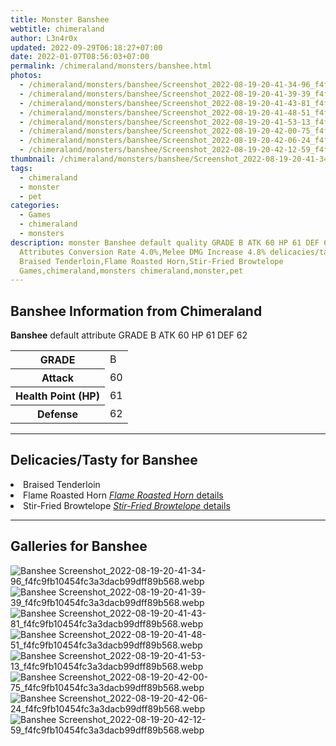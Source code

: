 ```yaml
---
title: Monster Banshee
webtitle: chimeraland
author: L3n4r0x
updated: 2022-09-29T06:18:27+07:00
date: 2022-01-07T08:56:03+07:00
permalink: /chimeraland/monsters/banshee.html
photos:
  - /chimeraland/monsters/banshee/Screenshot_2022-08-19-20-41-34-96_f4fc9fb10454fc3a3dacb99dff89b568.webp
  - /chimeraland/monsters/banshee/Screenshot_2022-08-19-20-41-39-39_f4fc9fb10454fc3a3dacb99dff89b568.webp
  - /chimeraland/monsters/banshee/Screenshot_2022-08-19-20-41-43-81_f4fc9fb10454fc3a3dacb99dff89b568.webp
  - /chimeraland/monsters/banshee/Screenshot_2022-08-19-20-41-48-51_f4fc9fb10454fc3a3dacb99dff89b568.webp
  - /chimeraland/monsters/banshee/Screenshot_2022-08-19-20-41-53-13_f4fc9fb10454fc3a3dacb99dff89b568.webp
  - /chimeraland/monsters/banshee/Screenshot_2022-08-19-20-42-00-75_f4fc9fb10454fc3a3dacb99dff89b568.webp
  - /chimeraland/monsters/banshee/Screenshot_2022-08-19-20-42-06-24_f4fc9fb10454fc3a3dacb99dff89b568.webp
  - /chimeraland/monsters/banshee/Screenshot_2022-08-19-20-42-12-59_f4fc9fb10454fc3a3dacb99dff89b568.webp
thumbnail: /chimeraland/monsters/banshee/Screenshot_2022-08-19-20-41-34-96_f4fc9fb10454fc3a3dacb99dff89b568.webp
tags:
  - chimeraland
  - monster
  - pet
categories:
  - Games
  - chimeraland
  - monsters
description: monster Banshee default quality GRADE B ATK 60 HP 61 DEF 62
  Attributes Conversion Rate 4.0%,Melee DMG Increase 4.8% delicacies/tasty
  Braised Tenderloin,Flame Roasted Horn,Stir-Fried Browtelope
  Games,chimeraland,monsters chimeraland,monster,pet
---
```


<section id="bootstrap-wrapper"><link rel="stylesheet" href="https://rawcdn.githack.com/dimaslanjaka/Web-Manajemen/870a349/css/bootstrap-5-3-0-alpha3-wrapper.css"/><h2 id="attribute">Banshee Information from Chimeraland</h2><p><b>Banshee</b> default attribute GRADE B ATK 60 HP 61 DEF 62<table><tr><th>GRADE</th><td>B</td></tr><tr><th>Attack</th><td>60</td></tr><tr><th>Health Point (HP)</th><td>61</td></tr><tr><th>Defense</th><td>62</td></tr></table></p><hr/><h2 id="delicacies">Delicacies/Tasty for Banshee</h2><div class="bg-dark text-light"><li class="d-flex justify-content-between bg-dark text-light">Braised Tenderloin </li><li class="d-flex justify-content-between bg-dark text-light">Flame Roasted Horn <a href="/chimeraland/recipes/flame-roasted-horn.html" title="Click here to view recipe Flame Roasted Horn details"><i>Flame Roasted Horn</i> details</a></li><li class="d-flex justify-content-between bg-dark text-light">Stir-Fried Browtelope <a href="/chimeraland/recipes/stir-fried-browtelope.html" title="Click here to view recipe Stir-Fried Browtelope details"><i>Stir-Fried Browtelope</i> details</a></li></div><hr/><div id="gallery"><h2>Galleries for Banshee</h2><div class="row"><div class="col-lg-6 col-12"><img src="/chimeraland/monsters/banshee/Screenshot_2022-08-19-20-41-34-96_f4fc9fb10454fc3a3dacb99dff89b568.webp" alt="Banshee Screenshot_2022-08-19-20-41-34-96_f4fc9fb10454fc3a3dacb99dff89b568.webp"/></div><div class="col-lg-6 col-12"><img src="/chimeraland/monsters/banshee/Screenshot_2022-08-19-20-41-39-39_f4fc9fb10454fc3a3dacb99dff89b568.webp" alt="Banshee Screenshot_2022-08-19-20-41-39-39_f4fc9fb10454fc3a3dacb99dff89b568.webp"/></div><div class="col-lg-6 col-12"><img src="/chimeraland/monsters/banshee/Screenshot_2022-08-19-20-41-43-81_f4fc9fb10454fc3a3dacb99dff89b568.webp" alt="Banshee Screenshot_2022-08-19-20-41-43-81_f4fc9fb10454fc3a3dacb99dff89b568.webp"/></div><div class="col-lg-6 col-12"><img src="/chimeraland/monsters/banshee/Screenshot_2022-08-19-20-41-48-51_f4fc9fb10454fc3a3dacb99dff89b568.webp" alt="Banshee Screenshot_2022-08-19-20-41-48-51_f4fc9fb10454fc3a3dacb99dff89b568.webp"/></div><div class="col-lg-6 col-12"><img src="/chimeraland/monsters/banshee/Screenshot_2022-08-19-20-41-53-13_f4fc9fb10454fc3a3dacb99dff89b568.webp" alt="Banshee Screenshot_2022-08-19-20-41-53-13_f4fc9fb10454fc3a3dacb99dff89b568.webp"/></div><div class="col-lg-6 col-12"><img src="/chimeraland/monsters/banshee/Screenshot_2022-08-19-20-42-00-75_f4fc9fb10454fc3a3dacb99dff89b568.webp" alt="Banshee Screenshot_2022-08-19-20-42-00-75_f4fc9fb10454fc3a3dacb99dff89b568.webp"/></div><div class="col-lg-6 col-12"><img src="/chimeraland/monsters/banshee/Screenshot_2022-08-19-20-42-06-24_f4fc9fb10454fc3a3dacb99dff89b568.webp" alt="Banshee Screenshot_2022-08-19-20-42-06-24_f4fc9fb10454fc3a3dacb99dff89b568.webp"/></div><div class="col-lg-6 col-12"><img src="/chimeraland/monsters/banshee/Screenshot_2022-08-19-20-42-12-59_f4fc9fb10454fc3a3dacb99dff89b568.webp" alt="Banshee Screenshot_2022-08-19-20-42-12-59_f4fc9fb10454fc3a3dacb99dff89b568.webp"/></div></div></div></section>
